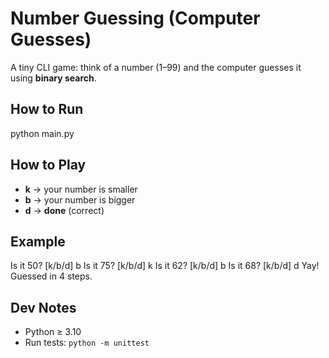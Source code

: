 # Number Guessing (Computer Guesses)

A tiny CLI game: think of a number (1–99) and the computer guesses it using **binary search**.

## How to Run
python main.py

## How to Play
- **k** → your number is smaller  
- **b** → your number is bigger  
- **d** → **done** (correct)

## Example
Is it 50? [k/b/d] b
Is it 75? [k/b/d] k
Is it 62? [k/b/d] b
Is it 68? [k/b/d] d
Yay! Guessed in 4 steps.

## Dev Notes
- Python ≥ 3.10  
- Run tests: `python -m unittest`

